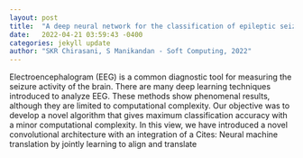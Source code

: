 ```yaml
---
layout: post
title:  "A deep neural network for the classification of epileptic seizures using hierarchical attention mechanism"
date:   2022-04-21 03:59:43 -0400
categories: jekyll update
author: "SKR Chirasani, S Manikandan - Soft Computing, 2022"
---
```

Electroencephalogram (EEG) is a common diagnostic tool for measuring the seizure activity of the brain. There are many deep learning techniques introduced to analyze EEG. These methods show phenomenal results, although they are limited to computational complexity. Our objective was to develop a novel algorithm that gives maximum classification accuracy with a minor computational complexity. In this view, we have introduced a novel convolutional architecture with an integration of a Cites: Neural machine translation by jointly learning to align and translate